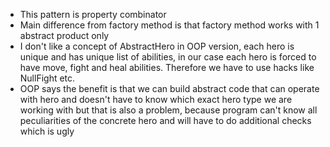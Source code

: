 * This pattern is property combinator
* Main difference from factory method is that factory method works with 1 abstract product only
* I don't like a concept of AbstractHero in OOP version, 
each hero is unique and has unique list of abilities, in our case each hero is forced to have
move, fight and heal abilities. Therefore we have to use hacks like NullFight etc.
* OOP says the benefit is that we can build abstract code that can operate with hero
and doesn't have to know which exact hero type we are working with but that is also a problem, because
program can't know all peculiarities of the concrete hero and will have to do additional checks
which is ugly